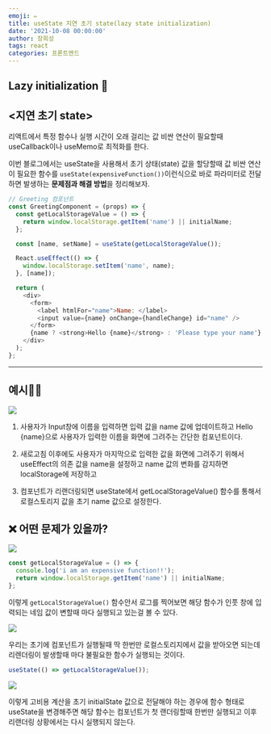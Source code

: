```yaml
---
emoji: ✏️
title: useState 지연 초기 state(lazy state initialization)
date: '2021-10-08 00:00:00'
author: 장희성
tags: react
categories: 프론트엔드
---
```


## Lazy initialization 🥱

## <지연 초기 state>

리액트에서 특정 함수나 실행 시간이 오래 걸리는 값 비싼 연산이 필요할때 useCallback이나 useMemo로 최적화를 한다.

이번 블로그에서는 useState을 사용해서 초기 상태(state) 값을 할당할때 값 비싼 연산이 필요한 함수를 `useState(expensiveFunction())`이런식으로 바로 파라미터로 전달하면 발생하는 **문제점과 해결 방법**을 정리해보자.

```javascript
// Greeting 컴포넌트
const GreetingComponent = (props) => {
  const getLocalStorageValue = () => {
    return window.localStorage.getItem('name') || initialName;
  };

  const [name, setName] = useState(getLocalStorageValue());

  React.useEffect(() => {
    window.localStorage.setItem('name', name);
  }, [name]);

  return (
    <div>
      <form>
        <label htmlFor="name">Name: </label>
        <input value={name} onChange={handleChange} id="name" />
      </form>
      {name ? <strong>Hello {name}</strong> : 'Please type your name'}
    </div>
  );
};
```

<hr/>

## 예시🕵️‍♀️

![](https://images.velog.io/images/heesungj7/post/4c8725ce-458d-4013-8592-71e21afc198e/%E1%84%89%E1%85%B3%E1%84%8F%E1%85%B3%E1%84%85%E1%85%B5%E1%86%AB%E1%84%89%E1%85%A3%E1%86%BA%202021-10-08%20%E1%84%8B%E1%85%A9%E1%84%8C%E1%85%A5%E1%86%AB%2010.35.51.png)

1. 사용자가 Input창에 이름을 입력하면 입력 값을 name 값에 업데이트하고 Hello {name}으로 사용자가 입력한 이름을 화면에 그려주는 간단한 컴포넌트이다.

2. 새로고침 이후에도 사용자가 마지막으로 입력한 값을 화면에 그려주기 위해서 useEffect의 의존 값을 name을 설정하고 name 값의 변화를 감지하면 localStorage에 저장하고

3. 컴포넌트가 리랜더링되면 useState에서 getLocalStorageValue() 함수를 통해서 로컬스토리지 값을 초기 name 값으로 설정한다.

## ❌ 어떤 문제가 있을까?

![](https://images.velog.io/images/heesungj7/post/7654a231-891b-46f4-b7b1-0a878ed5f2f7/%E1%84%89%E1%85%B3%E1%84%8F%E1%85%B3%E1%84%85%E1%85%B5%E1%86%AB%E1%84%89%E1%85%A3%E1%86%BA%202021-10-08%20%E1%84%8B%E1%85%A9%E1%84%8C%E1%85%A5%E1%86%AB%2010.45.22.png)

```javascript
const getLocalStorageValue = () => {
  console.log('i am an expensive function!!');
  return window.localStorage.getItem('name') || initialName;
};
```

이렇게 `getLocalStorageValue()` 함수안서 로그를 찍어보면 해당 함수가 인풋 창에 입력되는 네임 값이 변할때 마다 실행되고 있는걸 볼 수 있다.

![](https://images.velog.io/images/heesungj7/post/9333094b-8b00-4abf-a51e-2e62dbdc84b0/%E1%84%89%E1%85%B3%E1%84%8F%E1%85%B3%E1%84%85%E1%85%B5%E1%86%AB%E1%84%89%E1%85%A3%E1%86%BA%202021-10-08%20%E1%84%8B%E1%85%A9%E1%84%8C%E1%85%A5%E1%86%AB%2010.46.01.png)

우리는 초기에 컴포넌트가 실행될때 딱 한번만 로컬스토리지에서 값을 받아오면 되는데 리렌더링이 발생할때 마다 불필요한 함수가 실행되는 것이다.

```javascript
useState(() => getLocalStorageValue());
```

![](https://images.velog.io/images/heesungj7/post/d9117a2b-ce64-4314-8e35-33851d937097/%E1%84%89%E1%85%B3%E1%84%8F%E1%85%B3%E1%84%85%E1%85%B5%E1%86%AB%E1%84%89%E1%85%A3%E1%86%BA%202021-10-08%20%E1%84%8B%E1%85%A9%E1%84%8C%E1%85%A5%E1%86%AB%2010.59.32.png)

이렇게 고비용 계산을 초기 initialState 값으로 전달해야 하는 경우에 함수 형태로 useState을 변경해주면 해당 함수는 컴포넌트가 첫 랜더링할때 한번만 실행되고 이후 리랜더링 상황에서는 다시 실행되지 않는다.

```toc

```

